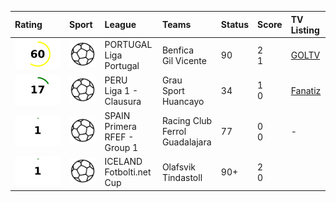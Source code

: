 | Rating                                                                                                                                 | Sport                                                                                                        | League                          | Teams                             | Status   | Score   | TV Listing                                               |
|:---------------------------------------------------------------------------------------------------------------------------------------|:-------------------------------------------------------------------------------------------------------------|:--------------------------------|:----------------------------------|:---------|:--------|:---------------------------------------------------------|
| <img src="https://raw.githubusercontent.com/BlakeDuncan25/Donut-SVG-Ratings/bac4e4a278175106499642192132b1786a9aec38/60.svg" alt="60"> | <img src="https://raw.githubusercontent.com/BlakeDuncan25/Donut-SVG-Ratings/master/soccer.png" alt="Soccer"> | PORTUGAL<br>Liga Portugal       | Benfica<br>Gil Vicente            | 90       | 2<br>1  | <a href="https://watch.fanatiz.com/calendar">GOLTV</a>   |
| <img src="https://raw.githubusercontent.com/BlakeDuncan25/Donut-SVG-Ratings/bac4e4a278175106499642192132b1786a9aec38/17.svg" alt="17"> | <img src="https://raw.githubusercontent.com/BlakeDuncan25/Donut-SVG-Ratings/master/soccer.png" alt="Soccer"> | PERU<br>Liga 1 - Clausura       | Grau<br>Sport Huancayo            | 34       | 1<br>0  | <a href="https://watch.fanatiz.com/channels">Fanatiz</a> |
| <img src="https://raw.githubusercontent.com/BlakeDuncan25/Donut-SVG-Ratings/bac4e4a278175106499642192132b1786a9aec38/1.svg" alt="1">   | <img src="https://raw.githubusercontent.com/BlakeDuncan25/Donut-SVG-Ratings/master/soccer.png" alt="Soccer"> | SPAIN<br>Primera RFEF - Group 1 | Racing Club Ferrol<br>Guadalajara | 77       | 0<br>0  | -                                                        |
| <img src="https://raw.githubusercontent.com/BlakeDuncan25/Donut-SVG-Ratings/bac4e4a278175106499642192132b1786a9aec38/1.svg" alt="1">   | <img src="https://raw.githubusercontent.com/BlakeDuncan25/Donut-SVG-Ratings/master/soccer.png" alt="Soccer"> | ICELAND<br>Fotbolti.net Cup     | Olafsvik<br>Tindastoll            | 90+      | 2<br>0  | <a href="#N/A"></a>                                      |